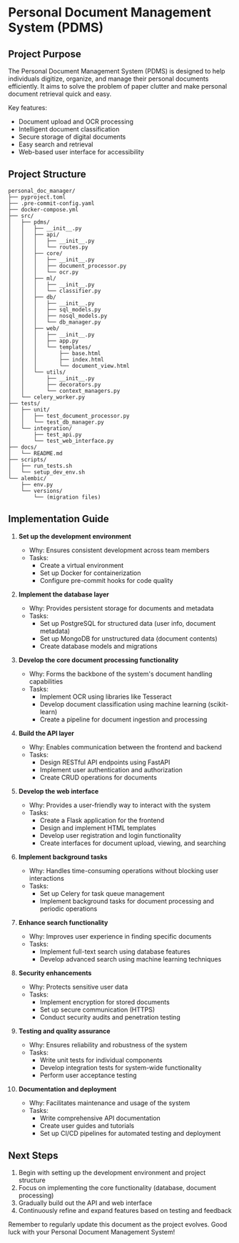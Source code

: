 # Personal Document Management System (PDMS)

## Project Purpose

The Personal Document Management System (PDMS) is designed to help individuals digitize, organize, and manage their personal documents efficiently. It aims to solve the problem of paper clutter and make personal document retrieval quick and easy.

Key features:
- Document upload and OCR processing
- Intelligent document classification
- Secure storage of digital documents
- Easy search and retrieval
- Web-based user interface for accessibility

## Project Structure

```
personal_doc_manager/
├── pyproject.toml
├── .pre-commit-config.yaml
├── docker-compose.yml
├── src/
│   ├── pdms/
│   │   ├── __init__.py
│   │   ├── api/
│   │   │   ├── __init__.py
│   │   │   └── routes.py
│   │   ├── core/
│   │   │   ├── __init__.py
│   │   │   ├── document_processor.py
│   │   │   └── ocr.py
│   │   ├── ml/
│   │   │   ├── __init__.py
│   │   │   └── classifier.py
│   │   ├── db/
│   │   │   ├── __init__.py
│   │   │   ├── sql_models.py
│   │   │   ├── nosql_models.py
│   │   │   └── db_manager.py
│   │   ├── web/
│   │   │   ├── __init__.py
│   │   │   ├── app.py
│   │   │   └── templates/
│   │   │       ├── base.html
│   │   │       ├── index.html
│   │   │       └── document_view.html
│   │   └── utils/
│   │       ├── __init__.py
│   │       ├── decorators.py
│   │       └── context_managers.py
│   └── celery_worker.py
├── tests/
│   ├── unit/
│   │   ├── test_document_processor.py
│   │   └── test_db_manager.py
│   └── integration/
│       ├── test_api.py
│       └── test_web_interface.py
├── docs/
│   └── README.md
├── scripts/
│   ├── run_tests.sh
│   └── setup_dev_env.sh
└── alembic/
    ├── env.py
    └── versions/
        └── (migration files)
```

## Implementation Guide

1. **Set up the development environment**
   - Why: Ensures consistent development across team members
   - Tasks:
     - Create a virtual environment
     - Set up Docker for containerization
     - Configure pre-commit hooks for code quality

2. **Implement the database layer**
   - Why: Provides persistent storage for documents and metadata
   - Tasks:
     - Set up PostgreSQL for structured data (user info, document metadata)
     - Set up MongoDB for unstructured data (document contents)
     - Create database models and migrations

3. **Develop the core document processing functionality**
   - Why: Forms the backbone of the system's document handling capabilities
   - Tasks:
     - Implement OCR using libraries like Tesseract
     - Develop document classification using machine learning (scikit-learn)
     - Create a pipeline for document ingestion and processing

4. **Build the API layer**
   - Why: Enables communication between the frontend and backend
   - Tasks:
     - Design RESTful API endpoints using FastAPI
     - Implement user authentication and authorization
     - Create CRUD operations for documents

5. **Develop the web interface**
   - Why: Provides a user-friendly way to interact with the system
   - Tasks:
     - Create a Flask application for the frontend
     - Design and implement HTML templates
     - Develop user registration and login functionality
     - Create interfaces for document upload, viewing, and searching

6. **Implement background tasks**
   - Why: Handles time-consuming operations without blocking user interactions
   - Tasks:
     - Set up Celery for task queue management
     - Implement background tasks for document processing and periodic operations

7. **Enhance search functionality**
   - Why: Improves user experience in finding specific documents
   - Tasks:
     - Implement full-text search using database features
     - Develop advanced search using machine learning techniques

8. **Security enhancements**
   - Why: Protects sensitive user data
   - Tasks:
     - Implement encryption for stored documents
     - Set up secure communication (HTTPS)
     - Conduct security audits and penetration testing

9. **Testing and quality assurance**
   - Why: Ensures reliability and robustness of the system
   - Tasks:
     - Write unit tests for individual components
     - Develop integration tests for system-wide functionality
     - Perform user acceptance testing

10. **Documentation and deployment**
    - Why: Facilitates maintenance and usage of the system
    - Tasks:
      - Write comprehensive API documentation
      - Create user guides and tutorials
      - Set up CI/CD pipelines for automated testing and deployment

## Next Steps

1. Begin with setting up the development environment and project structure
2. Focus on implementing the core functionality (database, document processing)
3. Gradually build out the API and web interface
4. Continuously refine and expand features based on testing and feedback

Remember to regularly update this document as the project evolves. Good luck with your Personal Document Management System!